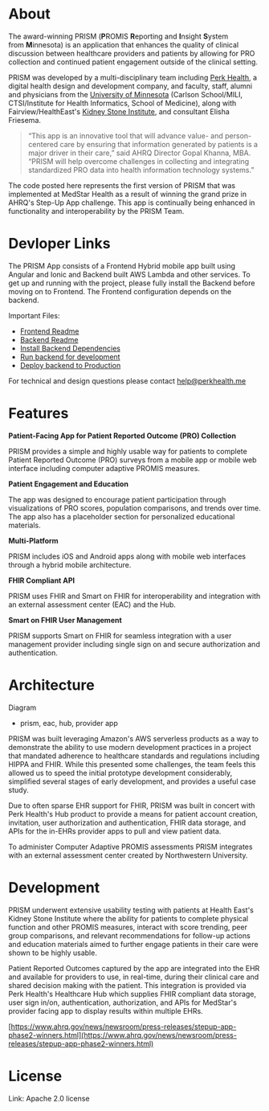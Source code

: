# About

The award-winning PRISM (**P**ROMIS **R**eporting and **I**nsight **S**ystem from **M**innesota) is an application that enhances the quality of clinical discussion between healthcare providers and patients by allowing for PRO collection and continued patient engagement outside of the clinical setting.

PRISM was developed by a multi-disciplinary team including [Perk Health](https://www.perkmotivation.com), a digital health design and development company, and faculty, staff, alumni and physicians from the [University of Minnesota](https://healthinformatics.umn.edu/news/prism) (Carlson School/MILI, CTSI/Institute for Health Informatics, School of Medicine), along with Fairview/HealthEast's [Kidney Stone Institute](https://www.fairview.org/services/kidney-stone-institute), and consultant Elisha Friesema.

> “This app is an innovative tool that will advance value- and person-centered care by ensuring that information generated by patients is a major driver in their care,” said AHRQ Director Gopal Khanna, MBA. “PRISM will help overcome challenges in collecting and integrating standardized PRO data into health information technology systems.”

The code posted here represents the first version of PRISM that was implemented at MedStar Health as a result of winning the grand prize in AHRQ's Step-Up App challenge. This app is continually being enhanced in functionality and interoperability by the PRISM Team. 

# Devloper Links

The PRISM App consists of a Frontend Hybrid mobile app built using Angular and Ionic and Backend built AWS Lambda and other services. To get up and running with the project, please fully install the Backend before moving on to Frontend. The Frontend configuration depends on the backend.

Important Files:
- [Frontend Readme](Frontend/README.md)
- [Backend Readme](Backend/README.md)
- [Install Backend Dependencies](backend/docs/install-dependencies.md)
- [Run backend for development](backend/docs/run-for-development.md)
- [Deploy backend to Production](backend/docs/how-to-deploy.md)

For technical and design questions please contact help@perkhealth.me

# Features

**Patient-Facing App for Patient Reported Outcome (PRO) Collection** 

PRISM provides a simple and highly usable way for patients to complete Patient Reported Outcome (PRO) surveys from a mobile app or mobile web interface including computer adaptive PROMIS measures. 

**Patient Engagement and Education** 

The app was designed to encourage patient participation through visualizations of PRO scores, population comparisons, and trends over time. The app also has a placeholder section for personalized educational materials. 

**Multi-Platform**

PRISM includes iOS and Android apps along with mobile web interfaces through a hybrid mobile architecture. 

**FHIR Compliant API**

PRISM uses FHIR and Smart on FHIR for interoperability and integration with an external assessment center (EAC) and the Hub.

**Smart on FHIR User Management** 

PRISM supports Smart on FHIR for seamless integration with a user management provider including single sign on and secure authorization and authentication. 

# Architecture

Diagram

- prism, eac, hub, provider app

PRISM was built leveraging Amazon's AWS serverless products as a way to demonstrate the ability to use modern development practices in a project that mandated adherence to healthcare standards and regulations including HIPPA and FHIR. While this presented some challenges, the team feels this allowed us to speed the initial prototype development considerably, simplified several stages of early development, and provides a useful case study. 

Due to often sparse EHR support for FHIR, PRISM was built in concert with Perk Health's Hub product to provide a means for patient account creation, invitation, user authorization and authentication, FHIR data storage, and APIs for the in-EHRs provider apps to pull and view patient data.      

To administer Computer Adaptive PROMIS assessments PRISM integrates with an external assessment center created by Northwestern University. 

# Development

PRISM underwent extensive usability testing with patients at Health East's Kidney Stone Institute where the ability for patients to complete physical function and other PROMIS measures, interact with score trending, peer group comparisons, and relevant recommendations for follow-up actions and education materials aimed to further engage patients in their care were shown to be highly usable. 

Patient Reported Outcomes captured by the app are integrated into the EHR and available for providers to use, in real-time, during their clinical care and shared decision making with the patient. This integration is provided via Perk Health's Healthcare Hub which supplies FHIR compliant data storage, user sign in/on, authentication, authorization, and APIs for MedStar's provider facing app to display results within multiple EHRs. 

[https://www.ahrq.gov/news/newsroom/press-releases/stepup-app-phase2-winners.html](https://www.ahrq.gov/news/newsroom/press-releases/stepup-app-phase2-winners.html)

# License

Link: Apache 2.0 license
